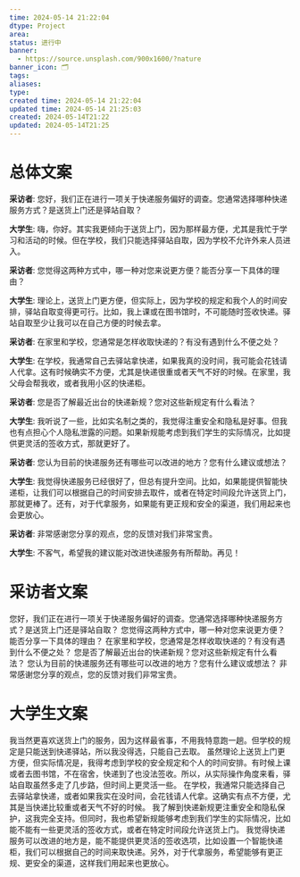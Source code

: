 ```yaml
---
time: 2024-05-14 21:22:04
dtype: Project
area: 
status: 进行中
banner:
  - https://source.unsplash.com/900x1600/?nature
banner_icon: 🗂️
tags: 
aliases: 
type: 
created time: 2024-05-14 21:22:04
updated time: 2024-05-14 21:25:03
created: 2024-05-14T21:22
updated: 2024-05-14T21:25
---
```

# 总体文案

**采访者**: 您好，我们正在进行一项关于快递服务偏好的调查。您通常选择哪种快递服务方式？是送货上门还是驿站自取？

**大学生**: 嗨，你好。其实我更倾向于送货上门，因为那样最方便，尤其是我忙于学习和活动的时候。但在学校，我们只能选择驿站自取，因为学校不允许外来人员进入。

**采访者**: 您觉得这两种方式中，哪一种对您来说更方便？能否分享一下具体的理由？

**大学生**: 理论上，送货上门更方便，但实际上，因为学校的规定和我个人的时间安排，驿站自取变得更可行。比如，我上课或在图书馆时，不可能随时签收快递。驿站自取至少让我可以在自己方便的时候去拿。

**采访者**: 在家里和学校，您通常是怎样收取快递的？有没有遇到什么不便之处？

**大学生**: 在学校，我通常自己去驿站拿快递，如果我真的没时间，我可能会花钱请人代拿。这有时候确实不方便，尤其是快递很重或者天气不好的时候。在家里，我父母会帮我收，或者我用小区的快递柜。

**采访者**: 您是否了解最近出台的快递新规？您对这些新规定有什么看法？

**大学生**: 我听说了一些，比如实名制之类的，我觉得注重安全和隐私是好事。但我也有点担心个人隐私泄露的问题。如果新规能考虑到我们学生的实际情况，比如提供更灵活的签收方式，那就更好了。

**采访者**: 您认为目前的快递服务还有哪些可以改进的地方？您有什么建议或想法？

**大学生**: 我觉得快递服务已经很好了，但总有提升空间。比如，如果能提供智能快递柜，让我们可以根据自己的时间安排去取件，或者在特定时间段允许送货上门，那就更棒了。还有，对于代拿服务，如果能有更正规和安全的渠道，我们用起来也会更放心。

**采访者**: 非常感谢您分享的观点，您的反馈对我们非常宝贵。

**大学生**: 不客气，希望我的建议能对改进快递服务有所帮助。再见！

# 采访者文案

您好，我们正在进行一项关于快递服务偏好的调查。您通常选择哪种快递服务方式？是送货上门还是驿站自取？
您觉得这两种方式中，哪一种对您来说更方便？能否分享一下具体的理由？
在家里和学校，您通常是怎样收取快递的？有没有遇到什么不便之处？
您是否了解最近出台的快递新规？您对这些新规定有什么看法？
您认为目前的快递服务还有哪些可以改进的地方？您有什么建议或想法？
非常感谢您分享的观点，您的反馈对我们非常宝贵。


# 大学生文案

我当然更喜欢送货上门的服务，因为这样最省事，不用我特意跑一趟。但学校的规定是只能送到快递驿站，所以我没得选，只能自己去取。
虽然理论上送货上门更方便，但实际情况是，我得考虑到学校的安全规定和个人的时间安排。有时候上课或者去图书馆，不在宿舍，快递到了也没法签收。所以，从实际操作角度来看，驿站自取虽然多走了几步路，但时间上更灵活一些。
在学校，我通常只能选择自己去驿站拿快递，或者如果我实在没时间，会花钱请人代拿。这确实有点不方便，尤其是当快递比较重或者天气不好的时候。
我了解到快递新规更注重安全和隐私保护，这我完全支持。但同时，我也希望新规能够考虑到我们学生的实际情况，比如能不能有一些更灵活的签收方式，或者在特定时间段允许送货上门。
我觉得快递服务可以改进的地方是，能不能提供更灵活的签收选项，比如设置一个智能快递柜，我们可以根据自己的时间来取快递。另外，对于代拿服务，希望能够有更正规、更安全的渠道，这样我们用起来也更放心。
